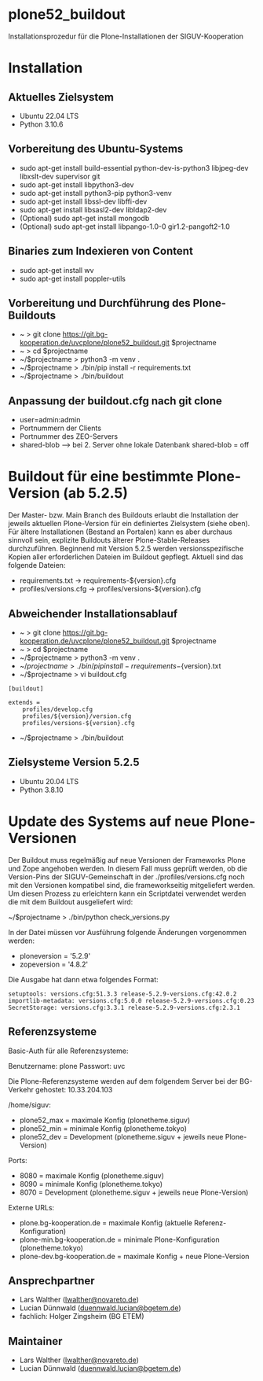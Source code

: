 # plone52_buildout

Installationsprozedur für die Plone-Installationen der SIGUV-Kooperation

Installation
============

Aktuelles Zielsystem
--------------------

- Ubuntu 22.04 LTS
- Python 3.10.6


Vorbereitung des Ubuntu-Systems
-------------------------------

* sudo apt-get install build-essential python-dev-is-python3 libjpeg-dev libxslt-dev supervisor git
* sudo apt-get install libpython3-dev
* sudo apt-get install python3-pip python3-venv
* sudo apt-get install libssl-dev libffi-dev
* sudo apt-get install libsasl2-dev libldap2-dev
* (Optional) sudo apt-get install mongodb
* (Optional) sudo apt-get install libpango-1.0-0 gir1.2-pangoft2-1.0

Binaries zum Indexieren von Content
-----------------------------------

* sudo apt-get install wv
* sudo apt-get install poppler-utils

Vorbereitung und Durchführung des Plone-Buildouts
-------------------------------------------------

* ~ > git clone https://git.bg-kooperation.de/uvcplone/plone52_buildout.git $projectname
* ~ > cd $projectname
* ~/$projectname > python3 -m venv .
* ~/$projectname > ./bin/pip install -r requirements.txt
* ~/$projectname > ./bin/buildout


Anpassung der buildout.cfg nach git clone
-----------------------------------------

* user=admin:admin
* Portnummern der Clients
* Portnummer des ZEO-Servers
* shared-blob --> bei 2. Server ohne lokale Datenbank shared-blob = off


Buildout für eine bestimmte Plone-Version (ab 5.2.5)
====================================================

Der Master- bzw. Main Branch des Buildouts erlaubt die Installation der jeweils aktuellen Plone-Version für
ein definiertes Zielsystem (siehe oben). Für ältere Installationen (Bestand an Portalen)
kann es aber durchaus sinnvoll sein, explizite Buildouts älterer Plone-Stable-Releases durchzuführen.
Beginnend mit Version 5.2.5 werden versionsspezifische Kopien aller erforderlichen Dateien im Buildout
gepflegt. Aktuell sind das folgende Dateien:

* requirements.txt -> requirements-${version}.cfg
* profiles/versions.cfg -> profiles/versions-${version}.cfg 

Abweichender Installationsablauf
--------------------------------

* ~ > git clone https://git.bg-kooperation.de/uvcplone/plone52_buildout.git $projectname
* ~ > cd $projectname
* ~/$projectname > python3 -m venv .
* ~/$projectname > ./bin/pip install -r requirements-${version}.txt
* ~/$projectname > vi buildout.cfg

```
[buildout]

extends = 
    profiles/develop.cfg
    profiles/${version}/version.cfg
    profiles/versions-${version}.cfg
``` 
* ~/$projectname > ./bin/buildout

Zielsysteme Version 5.2.5
-------------------------

- Ubuntu 20.04 LTS
- Python 3.8.10


Update des Systems auf neue Plone-Versionen
===========================================

Der Buildout muss regelmäßig auf neue Versionen der Frameworks Plone und Zope angehoben werden. In diesem Fall muss
geprüft werden, ob die Version-Pins der SIGUV-Gemeinschaft in der ./profiles/versions.cfg noch mit den Versionen
kompatibel sind, die frameworkseitig mitgeliefert werden. Um diesen Prozess zu erleichtern kann ein Scriptdatei
verwendet werden die mit dem Buildout ausgeliefert wird:

~/$projectname > ./bin/python check_versions.py

In der Datei müssen vor Ausführung folgende Änderungen vorgenommen werden:

* ploneversion = '5.2.9'
* zopeversion = '4.8.2'

Die Ausgabe hat dann etwa folgendes Format:

```
setuptools: versions.cfg:51.3.3 release-5.2.9-versions.cfg:42.0.2
importlib-metadata: versions.cfg:5.0.0 release-5.2.9-versions.cfg:0.23
SecretStorage: versions.cfg:3.3.1 release-5.2.9-versions.cfg:2.3.1
```


Referenzsysteme
---------------

Basic-Auth für alle Referenzsysteme:

Benutzername: plone
Passwort: uvc

Die Plone-Referenzsysteme werden auf dem folgendem Server bei der BG-Verkehr gehostet: 10.33.204.103

/home/siguv:

* plone52_max = maximale Konfig (plonetheme.siguv)
* plone52_min = minimale Konfig (plonetheme.tokyo)
* plone52_dev = Development (plonetheme.siguv + jeweils neue Plone-Version)

Ports:

* 8080 = maximale Konfig (plonetheme.siguv)
* 8090 = minimale Konfig (plonetheme.tokyo)
* 8070 = Development (plonetheme.siguv + jeweils neue Plone-Version) 

Externe URLs:

* plone.bg-kooperation.de = maximale Konfig (aktuelle Referenz-Konfiguration)
* plone-min.bg-kooperation.de = minimale Plone-Konfiguration (plonetheme.tokyo)
* plone-dev.bg-kooperation.de = maximale Konfig + neue Plone-Version

Ansprechpartner
---------------
- Lars Walther (lwalther@novareto.de)
- Lucian Dünnwald (duennwald.lucian@bgetem.de)
- fachlich: Holger Zingsheim (BG ETEM)

Maintainer
----------

- Lars Walther (lwalther@novareto.de)
- Lucian Dünnwald (duennwald.lucian@bgetem.de)
